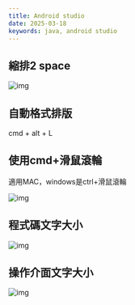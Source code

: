 ```yaml
---
title: Android studio
date: 2025-03-18
keywords: java, android studio
---
```

## 縮排2 space
![img]({{site.imgurl}}/android/android_studio_space.png)

## 自動格式排版
cmd + alt + L

## 使用cmd+滑鼠滾輪
適用MAC，windows是ctrl+滑鼠滾輪

![img]({{site.imgurl}}/android/android_studio_mouse_fontsize.png)

## 程式碼文字大小
![img]({{site.imgurl}}/android/android_studio_code_fontsize.png)

## 操作介面文字大小
![img]({{site.imgurl}}/android/android_studio_fontsize.png)

